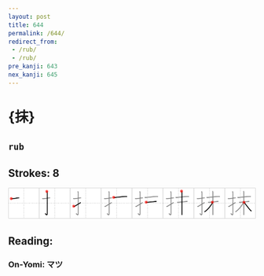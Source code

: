 ```yaml
---
layout: post
title: 644
permalink: /644/
redirect_from:
 - /rub/
 - /rub/
pre_kanji: 643
nex_kanji: 645
---
```


# {抹}

## `rub`

## Strokes: 8

<div class="stroke"><img src="../images/E68AB9.png" /></div>

## Reading:

### On-Yomi: マツ

